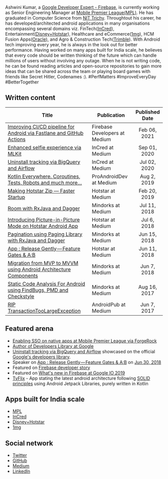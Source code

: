 Ashwini Kumar, a [Google Developer Expert - Firebase](https://developers.google.com/community/experts/directory/profile/profile-ashwini_kumar), is currently working as Senior Engineering Manager at [Mobile Premier League(MPL)](https://www.mpl.live/). He has graduated in Computer Science from [NIT Trichy](https://www.nitt.edu/). Throughtout his career, he has developed/architected android applications in many organisations encompassing several domains viz. FinTech([InCred](https://www.incred.com/)),  Entertainment([Disney+Hotstar](https://www.hotstar.com/)), Healthcare and eCommerce([1mg](https://www.1mg.com/)), HCM Fusion Apps([Oracle](www.oracle.com)), and Agro & Construction Tech([Trimble](https://www.trimble.com/)).  With Android tech improving every year, he is always in the look out for better performance. Having worked on many apps built for India scale, he believes that every code should be written thinking of the future which can handle millions of users without involving any outage. When he is not writing code, he can be found reading articles and open-source repositories to gain more ideas that can be shared across the team or playing board games with friends like Secret Hitler, Codenames :). #PerfMatters #ImproveEveryDay #BetterTogether

## Written content

| Title                                                                                                                                                                               | Publication             | Published Date |
|-------------------------------------------------------------------------------------------------------------------------------------------------------------------------------------|-------------------------|:--------------:|
| [Improving CI/CD pipeline for Android via Fastlane and GitHub Actions](https://medium.com/firebase-developers/improving-ci-cd-pipeline-for-android-via-fastlane-and-github-actions-a635162d2c53) | Firebase Developers at Medium | Feb 06, 2021   |
| [Enhanced selfie experience via MLKit](https://medium.com/incred-technopedia/enhanced-selfie-experience-via-mlkit-ffc52017045b)                                                     | InCred at Medium        | Sep 01, 2020   |
| [Uninstall tracking via BigQuery and Airflow](https://medium.com/incred-tech-blog/uninstall-tracking-via-bigquery-and-airflow-40eb33d8bedc)                                         | InCred at Medium        | Jul 02, 2020   |
| [Kotlin Everywhere. Coroutines, Tests, Robots and much more…](https://proandroiddev.com/kotlin-everywhere-coroutines-tests-robots-and-much-more-b02030206cc9)                       | ProAndroidDev at Medium | Aug 2, 2019    |
| [Making Hotstar Zip — Faster Startup](https://blog.hotstar.com/making-hotstar-zip-app-load-times-9d7ac7435257)                                                                      | Hotstar at Medium       | Feb 20, 2019   |
| [Room with RxJava and Dagger](https://medium.com/mindorks/room-with-rxjava-and-dagger-2722f4420651)                                                                                 | Mindorks at Medium      | Jul 11, 2018   |
| [Introducing Picture-in-Picture Mode on Hotstar Android App](https://blog.hotstar.com/introducing-picture-in-picture-mode-on-hotstar-android-app-9f59ac5f822)                       | Hotstar at Medium       | Jul 6, 2018    |
| [Pagination using Paging Library with RxJava and Dagger](https://medium.com/mindorks/pagination-using-paging-library-with-rxjava-and-dagger-d9d05dbd8eac)                           | Mindorks at Medium      | Jun 15, 2018   |
| [App : Release Gently — Feature Gates & A:B](https://blog.hotstar.com/app-release-gently-feature-gates-a-b-f43ba0e314d0)                                                            | Hotstar at Medium       | Jun 11, 2018   |
| [Migration from MVP to MVVM using Android Architecture Components](https://medium.com/mindorks/migration-from-mvp-to-mvvm-using-android-architecture-components-4bc058a1f73c)       | Mindorks at Medium      | Jun 7, 2018    |
| [Static Code Analysis For Android using FindBugs, PMD and Checkstyle](https://blog.mindorks.com/static-code-analysis-for-android-using-findbugs-pmd-and-checkstyle-3a2861834c6a)    | Mindorks at Medium      | Aug 16, 2017   |
| [RIP TransactionTooLargeException](https://android.jlelse.eu/rip-transactiontoolargeexception-7256cf14cd69)                                                                         | AndroidPub at Medium    | Jun 7, 2017    |

## Featured arena

* [Enabling SSO on native apps at Mobile Premier League via ForgeRock](https://www.forgerock.com/blog/mobile-premier-league-implements-forgerock-support-growth-85-million-customers-worldwide-and-0)
* [Author of Developers Library at Google](https://devlibrary.withgoogle.com/authors/reactivedroid)
* [Uninstall tracking via BigQuery and Airflow](https://medium.com/incred-tech-blog/uninstall-tracking-via-bigquery-and-airflow-40eb33d8bedc) showcased on the official [Google's developers library](https://devlibrary.withgoogle.com/products/firebase).  
* Speaker on [App : Release Gently — Feature Gates & A:B](https://speakerdeck.com/ashwini009/b) on [Jun 30, 2018](https://www.meetup.com/blrdroid/events/251716069/)
* Featured on [Firebase developer story](https://www.youtube.com/watch?v=LZUlPUsmd_w)
* Featured on [What's new in Firebase at Google IO 2019](https://www.youtube.com/watch?v=x8qTEMkZCPs)
* [TvFlix](https://github.com/reactivedroid/TvFlix) - App stating the latest android architecture following [SOLID principles](https://en.wikipedia.org/wiki/SOLID) using Android Jetpack Libraries, purely written in Kotlin

## Apps built for India scale

* [MPL](https://www.mpl.live/)
* [InCred](https://play.google.com/store/apps/details?id=com.incred.customer)
* [Disney+Hotstar](https://play.google.com/store/apps/details?id=in.startv.hotstar)
* [1mg](https://play.google.com/store/apps/details?id=com.aranoah.healthkart.plus)

## Social network

* [Twitter](https://twitter.com/reactivedroid)
* [GitHub](https://github.com/reactivedroid)
* [Medium](https://medium.com/@reactivedroid)
* [LinkedIn](https://www.linkedin.com/in/reactivedroid/)
